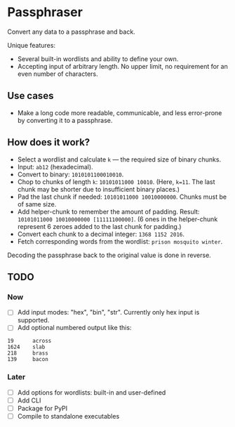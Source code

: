 # Passphraser

Convert any data to a passphrase and back.

Unique features:
- Several built-in wordlists and ability to define your own.
- Accepting input of arbitrary length. No upper limit, no requirement for an even number of characters.

## Use cases

- Make a long code more readable, communicable, and less error-prone by converting it to a passphrase.

## How does it work?
- Select a wordlist and calculate `k` — the required size of binary chunks.
- Input: `ab12` (hexadecimal).
- Convert to binary: `1010101100010010`.
- Chop to chunks of length `k`: `10101011000 10010`. (Here, `k=11`. The last chunk may be shorter due to insufficient binary places.)
- Pad the last chunk if needed: `10101011000 10010000000`. Chunks must be of same size.
- Add helper-chunk to remember the amount of padding. Result: `10101011000 10010000000 [11111100000]`. (6 ones in the helper-chunk represent 6 zeroes added to the last chunk for padding.)
- Convert each chunk to a decimal integer: `1368 1152 2016`.
- Fetch corresponding words from the wordlist: `prison mosquito winter`.

Decoding the passphrase back to the original value is done in reverse.


## TODO
### Now

- [ ] Add input modes: "hex", "bin", "str". Currently only hex input is supported.
- [ ] Add optional numbered output like this:
```
19      across
1624    slab
218     brass
139     bacon
```

### Later
- [ ] Add options for wordlists: built-in and user-defined
- [ ] Add CLI
- [ ] Package for PyPI
- [ ] Compile to standalone executables